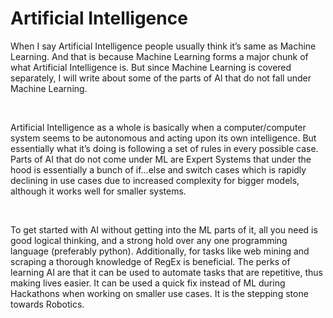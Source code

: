# Artificial Intelligence 

When I say Artificial Intelligence people usually think it’s same as Machine Learning. And 
that is because Machine Learning forms a major chunk of what Artificial Intelligence is. But 
since Machine Learning is covered separately, I will write about some of the parts of AI that 
do not fall under Machine Learning.

<br>

Artificial Intelligence as a whole is basically when a computer/computer system seems to be 
autonomous and acting upon its own intelligence. But essentially what it’s doing is following 
a set of rules in every possible case. Parts of AI that do not come under ML are Expert Systems 
that under the hood is essentially a bunch of if…else and switch cases which is rapidly declining 
in use cases due to increased complexity for bigger models, although it works well for smaller 
systems. 

<br>

To get started with AI without getting into the ML parts of it, all you need is good logical 
thinking, and a strong hold over any one programming language (preferably python). 
Additionally, for tasks like web mining and scraping a thorough knowledge of RegEx is 
beneficial.
The perks of learning AI are that it can be used to automate tasks that are repetitive, thus making 
lives easier. It can be used a quick fix instead of ML during Hackathons when working on 
smaller use cases. It is the stepping stone towards Robotics.
